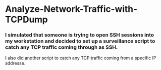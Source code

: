 # Analyze-Network-Traffic-with-TCPDump
### I simulated that someone is trying to open SSH sessions into my workstation and decided to set up a surveillance script to catch any TCP traffic coming through as SSH.
I also did another script to catch any TCP traffic coming from a specific IP addresse.
